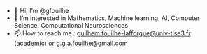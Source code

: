 - 👋 Hi, I’m @gfouilhe
- 👀 I’m interested in Mathematics, Machine learning, AI, Computer Science, Computational Neurosciences 
- 📫 How to reach me : guilhem.fouilhe-lafforgue@univ-tlse3.fr (academic) or g.g.a.fouilhe@gmail.com

<!---
gfouilhe/gfouilhe is a ✨ special ✨ repository because its `README.md` (this file) appears on your GitHub profile.
You can click the Preview link to take a look at your changes.
--->

